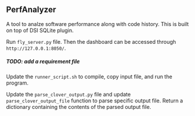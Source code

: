 ## PerfAnalyzer

A tool to analze software performance along with code history. This is built on top of DSI SQLite plugin.

Run `fly_server.py` file. Then the dashboard can be accessed through `http://127.0.0.1:8050/`.

##### TODO: add a requirement file

Update the `runner_script.sh` to compile, copy input file, and run the program.

Update the `parse_clover_output.py` file and update `parse_clover_output_file` function to parse specific output file. Return a dictionary containing the contents of the parsed output file.